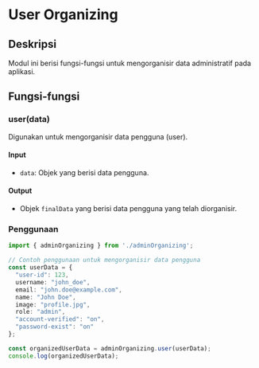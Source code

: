 # User Organizing

## Deskripsi
Modul ini berisi fungsi-fungsi untuk mengorganisir data administratif pada aplikasi.

## Fungsi-fungsi

### user(data)
Digunakan untuk mengorganisir data pengguna (user).

#### Input
- `data`: Objek yang berisi data pengguna.

#### Output
- Objek `finalData` yang berisi data pengguna yang telah diorganisir.

### Penggunaan
```typescript
import { adminOrganizing } from './adminOrganizing';

// Contoh penggunaan untuk mengorganisir data pengguna
const userData = {
  "user-id": 123,
  username: "john_doe",
  email: "john.doe@example.com",
  name: "John Doe",
  image: "profile.jpg",
  role: "admin",
  "account-verified": "on",
  "password-exist": "on"
};

const organizedUserData = adminOrganizing.user(userData);
console.log(organizedUserData);
